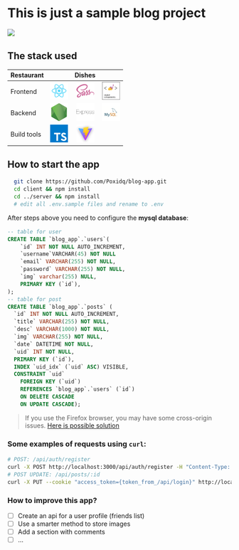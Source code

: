 # This is just a sample blog project

![](overview.gif)

## The stack used

| Restaurant  | Dishes                                                                                                                                                                                                                                                                                                                                                                                                                                                                                                                                                |
| ----------- | ----------------------------------------------------------------------------------------------------------------------------------------------------------------------------------------------------------------------------------------------------------------------------------------------------------------------------------------------------------------------------------------------------------------------------------------------------------------------------------------------------------------------------------------------------- |
| Frontend    | <img alt="React.js" src="https://raw.githubusercontent.com/github/explore/80688e429a7d4ef2fca1e82350fe8e3517d3494d/topics/react/react.png" width="40"/> <img alt="Scss" width=40 style="margin-left: 15px;" src="https://raw.githubusercontent.com/github/explore/80688e429a7d4ef2fca1e82350fe8e3517d3494d/topics/sass/sass.png" /> <img alt="styled-components" style="margin-left: 15px;" width=40 src="https://raw.githubusercontent.com/github/explore/80688e429a7d4ef2fca1e82350fe8e3517d3494d/topics/styled-components/styled-components.png"/> |
| Backend     | <img alt="Node.js" width=40 src="https://raw.githubusercontent.com/github/explore/80688e429a7d4ef2fca1e82350fe8e3517d3494d/topics/nodejs/nodejs.png"> <img alt="Express.js" width=40 style="margin-left: 15px;" src="https://raw.githubusercontent.com/github/explore/80688e429a7d4ef2fca1e82350fe8e3517d3494d/topics/express/express.png"/> <img alt="MySQL" style="margin-left: 15px;" width=40 src="https://raw.githubusercontent.com/github/explore/80688e429a7d4ef2fca1e82350fe8e3517d3494d/topics/mysql/mysql.png"/>                            |
| Build tools | <img alte="TypeScript" width=40 src="https://raw.githubusercontent.com/github/explore/80688e429a7d4ef2fca1e82350fe8e3517d3494d/topics/typescript/typescript.png"/> <img alt="Vite.js" width=40 style="margin-left: 15px;" src="https://raw.githubusercontent.com/github/explore/a1bae1b15fa9fc4d5de64f3360b1d01b35db82d5/topics/vite/vite.png" />                                                                                                                                                                                                     |

## How to start the app

```bash
  git clone https://github.com/Poxidq/blog-app.git
  cd client && npm install
  cd ../server && npm install
  # edit all .env.sample files and rename to .env
```
After steps above you need to configure the **mysql database**: 
```sql
-- table for user
CREATE TABLE `blog_app`.`users`(
    `id` INT NOT NULL AUTO_INCREMENT,
    `username`VARCHAR(45) NOT NULL
    `email` VARCHAR(255) NOT NULL,
    `password` VARCHAR(255) NOT NULL,
    `img` varchar(255) NULL,
    PRIMARY KEY (`id`),
);
-- table for post
CREATE TABLE `blog_app`.`posts` (
  `id` INT NOT NULL AUTO_INCREMENT,
  `title` VARCHAR(255) NOT NULL,
  `desc` VARCHAR(1000) NOT NULL,
  `img` VARCHAR(255) NOT NULL,
  `date` DATETIME NOT NULL,
  `uid` INT NOT NULL,
  PRIMARY KEY (`id`),
  INDEX `uid_idx` (`uid` ASC) VISIBLE,
  CONSTRAINT `uid`
    FOREIGN KEY (`uid`)
    REFERENCES `blog_app`.`users` (`id`)
    ON DELETE CASCADE
    ON UPDATE CASCADE);

```
>If you use the Firefox browser, you may have some cross-origin issues. <a href="https://stackoverflow.com/questions/67525595/cross-origin-request-blocked-the-same-origin-policy-disallows-reading-the-remot">Here is possible solution</a>
### Some examples of requests using `curl`:

```bash
# POST: /api/auth/register
curl -X POST http://localhost:3000/api/auth/register -H "Content-Type: application/json" -d '{"email": "pomidorka@salt.com", "username": "carrot", "password": "123""}'
# POST UPDATE: /api/posts/:id
curl -X PUT --cookie "access_token={token_from_/api/login}" http://localhost:3000/api/posts/3 -H "Content-Type: application/json" -d '{"title": "New title", "desc": "New description", "img": "new image", "cat": "science"}'
```

### How to improve this app?

- [ ] Create an api for a user profile (friends list)
- [ ] Use a smarter method to store images
- [ ] Add a section with comments
- [ ] ...
